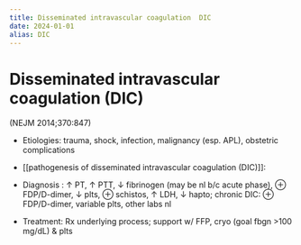 ```yaml
---
title: Disseminated intravascular coagulation  DIC
date: 2024-01-01
alias: DIC
---
```


# Disseminated intravascular coagulation (DIC)

(NEJM 2014;370:847)

- Etiologies: trauma, shock, infection, malignancy (esp. APL), obstetric complications

- [[pathogenesis of disseminated intravascular coagulation (DIC)]]:

- Diagnosis : ↑ PT, ↑ PTT, ↓ fibrinogen (may be nl b/c acute phase), ⊕ FDP/D-dimer, ↓ plts, ⊕ schistos, ↑ LDH, ↓ hapto; chronic DIC: ⊕ FDP/D-dimer, variable plts, other labs nl

- Treatment: Rx underlying process; support w/ FFP, cryo (goal fbgn >100 mg/dL) & plts
